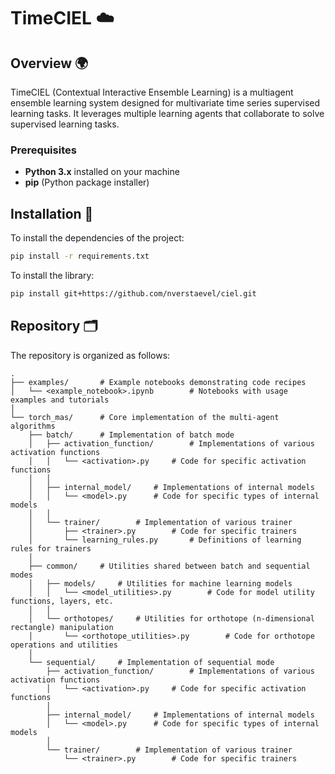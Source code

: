 # TimeCIEL ☁️

## Overview 🌍

TimeCIEL (Contextual Interactive Ensemble Learning) is a multiagent ensemble learning system designed for multivariate time series supervised learning tasks. It leverages multiple learning agents that collaborate to solve supervised learning tasks.

### Prerequisites

- **Python 3.x** installed on your machine
- **pip** (Python package installer)

## Installation 💾

To install the dependencies of the project:

```bash
pip install -r requirements.txt
```

To install the library:

```bash
pip install git+https://github.com/nverstaevel/ciel.git
```

## Repository 🗂️

The repository is organized as follows:

```
.
├── examples/       # Example notebooks demonstrating code recipes
│   └── <example_notebook>.ipynb        # Notebooks with usage examples and tutorials
│
└── torch_mas/      # Core implementation of the multi-agent algorithms
    ├── batch/      # Implementation of batch mode
    │   ├── activation_function/        # Implementations of various activation functions
    │   │   └── <activation>.py     # Code for specific activation functions
    │   │
    │   ├── internal_model/     # Implementations of internal models
    │   │   └── <model>.py      # Code for specific types of internal models
    │   │
    │   └── trainer/        # Implementation of various trainer
    │       ├── <trainer>.py        # Code for specific trainers
    │       └── learning_rules.py       # Definitions of learning rules for trainers
    │
    ├── common/     # Utilities shared between batch and sequential modes
    │   ├── models/     # Utilities for machine learning models
    │   │   └── <model_utilities>.py        # Code for model utility functions, layers, etc.
    │   │
    │   └── orthotopes/     # Utilities for orthotope (n-dimensional rectangle) manipulation
    │       └── <orthotope_utilities>.py        # Code for orthotope operations and utilities
    │
    └── sequential/     # Implementation of sequential mode
        ├── activation_function/        # Implementations of various activation functions
        │   └── <activation>.py     # Code for specific activation functions
        │
        ├── internal_model/     # Implementations of internal models
        │   └── <model>.py      # Code for specific types of internal models
        │
        └── trainer/        # Implementation of various trainer
            └── <trainer>.py        # Code for specific trainers
```
<!-- 
## Context Learning 🤖

### Context Agents 

_A context agent is an expert entity on the function to be approximated in a small area inside the input space._

A context agent has 2 core components:

- **Validity Area**: a context agent positions itself in the input variable space in the shape of an [https://en.wikipedia.org/wiki/Hyperrectangle](orthotope) → To know **when** to predict.
- **Internal Model**: a context agent has an internal model in the form of a simple machine learning model (_linear regression_, _svm_, ...) so it can map the input space to the output space → To know **what** to predict.

<p align="center"><image src="images/context_agent_structure.png"></p>

### Learning 

A learning step follows the 5 following steps:

- Define neighborhood of X (input data point)
- Select neighboring agents
- Selected agents suggest predictions
- Error on propositions is calculated
- Agents are updated according to errors (feedbacks)

<p align="center"><image src="images/learning_with_context_agents.gif"></p>

## Usage 🧑‍💻

CIEL library features 2 learning modes:

- **Sequential**: data are fed sequentially one by one to the model during training
- **Batch**: data points are fed in batches to the model during training

Here is a simple code snippet to run batch learning:

```python
import time
from torch_mas.sequential.trainer import BaseTrainer as Trainer
from torch_mas.sequential.internal_model import LinearWithMemory
from torch_mas.sequential.activation_function import BaseActivation

...

dataset = DataBuffer(X, y, device=device)

validity = BaseActivation(
    dataset.input_dim, 
    dataset.output_dim, 
    alpha=0.1, 
)

internal_model = LinearWithMemory(
    dataset.input_dim, 
    dataset.output_dim, 
    l1=0.1, 
    memory_length=10, 
)

model = Trainer(
    validity,
    internal_model,
    R=0.5,
    imprecise_th=0.01,
    bad_th=0.1,
    n_epochs=5,
)

t = time.time()
model.fit(dataset)
tt = time.time() - t
print(f"Total training time: {tt}s")

print("Number of agents created:", model.n_agents)
```

Complete examples of learning (regression and classification) are available in [examples/](https://github.com/nverstaevel/ciel/tree/main/examples).

## TODO Works 📝

- [x] GPU Batch Training
- [x] GPU Sequential Training
- [x] Multiclass classification
- [ ] Refine destruction of agents
- [ ] Explainability Metrics
- [ ] Compute SHAPley and LIME values
- [ ] Benchmark performances on higher dimensional problems


## References 📚

- _Boes, Jérémy, Julien Nigon, Nicolas Verstaevel, Marie-Pierre Gleizes, and Frédéric Migeon. 2015. “The Self-Adaptive Context Learning Pattern: Overview and Proposal.” In SpringerLink, 91–104. Cham, Switzerland: Springer. https://doi.org/10.1007/978-3-319-25591-0_7._
- _Verstaevel, Nicolas, Jérémy Boes, Julien Nigon, Dorian D’Amico, and Marie-Pierre Gleizes. 2017. “Lifelong Machine Learning with Adaptive Multi-Agent Systems” 1 (February):275–86. https://doi.org/10.5220/0006247302750286._
- _Fourez, Thibault, Nicolas Verstaevel, Frédéric Migeon, Frédéric Schettini, and Frederic Amblard. 2022. “An Ensemble Multi-Agent System for Non-Linear Classification.” ArXiv E-Prints, September. https://doi.org/10.48550/arXiv.2209.06824._ -->
